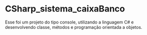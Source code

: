 # CSharp_sistema_caixaBanco
Esse foi um projeto do tipo console, utilizando a linguagem C# e desenvolvendo classe, métodos e programação orientada a objetos.
